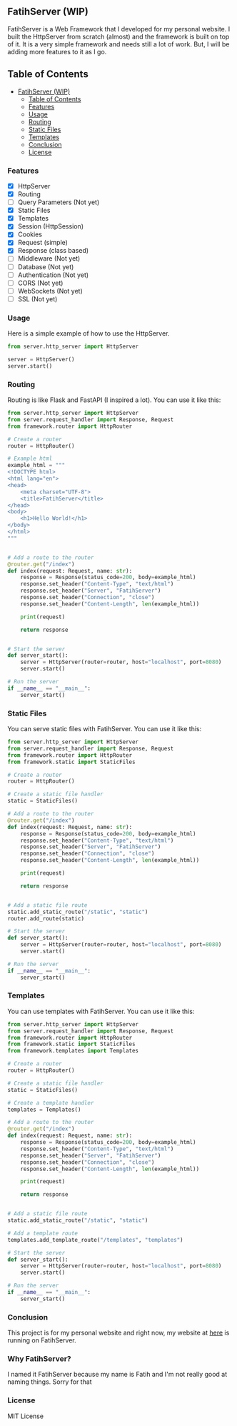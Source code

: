 ## FatihServer (WIP)

FatihServer is a Web Framework that I developed for my personal website. I built the HttpServer from scratch (almost) and the framework is built on top of it. It is a very simple framework and needs still a lot of work. But, I will be adding more features to it as I go.

## Table of Contents
- [FatihServer (WIP)](#fatihserver-wip)
  - [Table of Contents](#table-of-contents)
  - [Features](#features)
  - [Usage](#usage)
  - [Routing](#routing)
  - [Static Files](#static-files)
  - [Templates](#templates)
  - [Conclusion](#conclusion)
  - [License](#license)

### Features
- [x] HttpServer
- [x] Routing
- [ ] Query Parameters (Not yet)
- [x] Static Files
- [x] Templates
- [x] Session (HttpSession)
- [x] Cookies
- [x] Request (simple)
- [x] Response (class based)
- [ ] Middleware (Not yet)
- [ ] Database (Not yet)
- [ ] Authentication (Not yet)
- [ ] CORS (Not yet)
- [ ] WebSockets (Not yet)
- [ ] SSL (Not yet)

### Usage
Here is a simple example of how to use the HttpServer.
```python
from server.http_server import HttpServer

server = HttpServer()
server.start()
```

### Routing
Routing is like Flask and FastAPI (I inspired a lot). You can use it like this:
```python
from server.http_server import HttpServer
from server.request_handler import Response, Request
from framework.router import HttpRouter

# Create a router
router = HttpRouter()

# Example html
example_html = """
<!DOCTYPE html>
<html lang="en">
<head>
    <meta charset="UTF-8">
    <title>FatihServer</title>
</head>
<body>
    <h1>Hello World!</h1>
</body>
</html>
"""


# Add a route to the router
@router.get("/index")
def index(request: Request, name: str):
    response = Response(status_code=200, body=example_html)
    response.set_header("Content-Type", "text/html")
    response.set_header("Server", "FatihServer")
    response.set_header("Connection", "close")
    response.set_header("Content-Length", len(example_html))

    print(request)

    return response


# Start the server
def server_start():
    server = HttpServer(router=router, host="localhost", port=8080)
    server.start()

# Run the server
if __name__ == "__main__":
    server_start()
```

### Static Files
You can serve static files with FatihServer. You can use it like this:
```python
from server.http_server import HttpServer
from server.request_handler import Response, Request
from framework.router import HttpRouter
from framework.static import StaticFiles

# Create a router
router = HttpRouter()

# Create a static file handler
static = StaticFiles()

# Add a route to the router
@router.get("/index")
def index(request: Request, name: str):
    response = Response(status_code=200, body=example_html)
    response.set_header("Content-Type", "text/html")
    response.set_header("Server", "FatihServer")
    response.set_header("Connection", "close")
    response.set_header("Content-Length", len(example_html))

    print(request)

    return response


# Add a static file route
static.add_static_route("/static", "static")
router.add_route(static)

# Start the server
def server_start():
    server = HttpServer(router=router, host="localhost", port=8080)
    server.start()

# Run the server
if __name__ == "__main__":
    server_start()
```

### Templates
You can use templates with FatihServer. You can use it like this:
```python
from server.http_server import HttpServer
from server.request_handler import Response, Request
from framework.router import HttpRouter
from framework.static import StaticFiles
from framework.templates import Templates

# Create a router
router = HttpRouter()

# Create a static file handler
static = StaticFiles()

# Create a template handler
templates = Templates()

# Add a route to the router
@router.get("/index")
def index(request: Request, name: str):
    response = Response(status_code=200, body=example_html)
    response.set_header("Content-Type", "text/html")
    response.set_header("Server", "FatihServer")
    response.set_header("Connection", "close")
    response.set_header("Content-Length", len(example_html))

    print(request)

    return response


# Add a static file route
static.add_static_route("/static", "static")

# Add a template route
templates.add_template_route("/templates", "templates")

# Start the server
def server_start():
    server = HttpServer(router=router, host="localhost", port=8080)
    server.start()

# Run the server
if __name__ == "__main__":
    server_start()
```

### Conclusion
This project is for my personal website and right now, my website at [here](https://google.com) is running on FatihServer. 

### Why FatihServer?

I named it FatihServer because my name is Fatih and I'm not really good at naming things. Sorry for that

### License
MIT License


